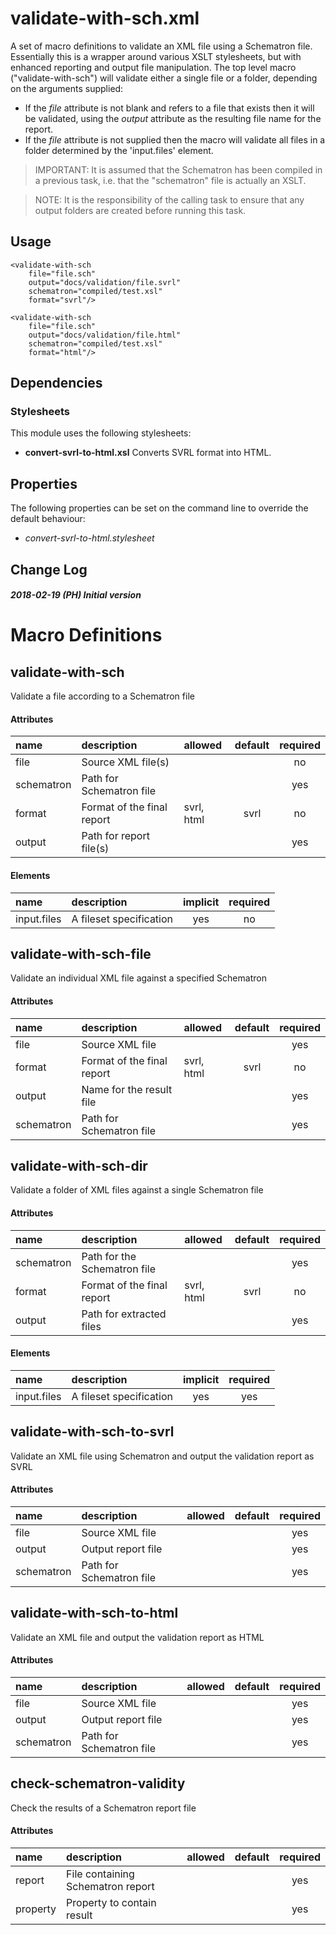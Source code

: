 # validate-with-sch.xml

A set of macro definitions to validate an XML file using a Schematron file. Essentially this
is a wrapper around various XSLT stylesheets, but with enhanced reporting and output file
manipulation. The top level macro ("validate-with-sch") will validate either a single file
or a folder, depending on the arguments supplied:

* If the _file_ attribute is not blank and refers to a file that exists then it will be
validated, using the _output_ attribute as the resulting file name for the report.
* If the _file_ attribute is not supplied then the macro will validate all files in a folder
determined by the 'input.files' element.

> IMPORTANT: It is assumed that the Schematron has been compiled in a previous task, i.e.
that the "schematron" file is actually an XSLT.

> NOTE: It is the responsibility of the calling task to ensure that any output folders are
created before running this task.

## Usage

```
<validate-with-sch
	file="file.sch"
	output="docs/validation/file.svrl"
	schematron="compiled/test.xsl"
	format="svrl"/>
```

```
<validate-with-sch
	file="file.sch"
	output="docs/validation/file.html"
	schematron="compiled/test.xsl"
	format="html"/>
```

## Dependencies

### Stylesheets

This module uses the following stylesheets:

* __convert-svrl-to-html.xsl__ Converts SVRL format into HTML.

## Properties

The following properties can be set on the command line to override the default behaviour:

* _convert-svrl-to-html.stylesheet_

## Change Log

##### 2018-02-19 (PH) Initial version

    
# Macro Definitions

## validate-with-sch

Validate a file according to a Schematron file

#### Attributes

| name | description | allowed | default | required |
| :--- | :---------- | :------ | :-----: | :------: |
| file | Source XML file(s) |  |  | no | 
| schematron | Path for Schematron file |  |  | yes | 
| format | Format of the final report  | svrl, html | svrl | no | 
| output | Path for report file(s) |  |  | yes | 
#### Elements

| name | description | implicit | required |
| :--- | :---------- | :------: | :------: |
| input.files | A fileset specification | yes | no | 

## validate-with-sch-file

Validate an individual XML file against a specified Schematron

#### Attributes

| name | description | allowed | default | required |
| :--- | :---------- | :------ | :-----: | :------: |
| file | Source XML file |  |  | yes | 
| format | Format of the final report  | svrl, html | svrl | no | 
| output | Name for the result file |  |  | yes | 
| schematron | Path for Schematron file |  |  | yes | 

## validate-with-sch-dir

Validate a folder of XML files against a single Schematron file

#### Attributes

| name | description | allowed | default | required |
| :--- | :---------- | :------ | :-----: | :------: |
| schematron | Path for the Schematron file |  |  | yes | 
| format | Format of the final report  | svrl, html | svrl | no | 
| output | Path for extracted files |  |  | yes | 
#### Elements

| name | description | implicit | required |
| :--- | :---------- | :------: | :------: |
| input.files | A fileset specification | yes | yes | 

## validate-with-sch-to-svrl

Validate an XML file using Schematron and output the validation report as SVRL

#### Attributes

| name | description | allowed | default | required |
| :--- | :---------- | :------ | :-----: | :------: |
| file | Source XML file |  |  | yes | 
| output | Output report file |  |  | yes | 
| schematron | Path for Schematron file |  |  | yes | 

## validate-with-sch-to-html

Validate an XML file and output the validation report as HTML

#### Attributes

| name | description | allowed | default | required |
| :--- | :---------- | :------ | :-----: | :------: |
| file | Source XML file |  |  | yes | 
| output | Output report file |  |  | yes | 
| schematron | Path for Schematron file |  |  | yes | 

## check-schematron-validity

Check the results of a Schematron report file

#### Attributes

| name | description | allowed | default | required |
| :--- | :---------- | :------ | :-----: | :------: |
| report | File containing Schematron report |  |  | yes | 
| property | Property to contain result |  |  | yes | 
